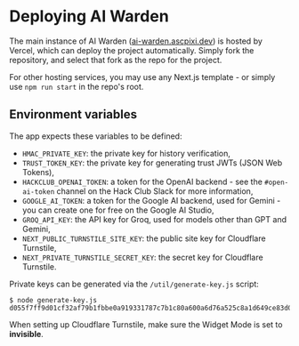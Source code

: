 # Deploying AI Warden
The main instance of AI Warden ([ai-warden.ascpixi.dev](https://ai-warden.ascpixi.dev)) is hosted by Vercel, which can deploy the project automatically. Simply fork the repository, and select that fork as the repo for the project.

For other hosting services, you may use any Next.js template - or simply use `npm run start` in the repo's root.

## Environment variables
The app expects these variables to be defined:
- `HMAC_PRIVATE_KEY`: the private key for history verification,
- `TRUST_TOKEN_KEY`: the private key for generating trust JWTs (JSON Web Tokens),
- `HACKCLUB_OPENAI_TOKEN`: a token for the OpenAI backend - see the `#open-ai-token` channel on the Hack Club Slack for more information,
- `GOOGLE_AI_TOKEN`: a token for the Google AI backend, used for Gemini - you can create one for free on the Google AI Studio,
- `GROQ_API_KEY`: the API key for Groq, used for models other than GPT and Gemini,
- `NEXT_PUBLIC_TURNSTILE_SITE_KEY`: the public site key for Cloudflare Turnstile,
- `NEXT_PRIVATE_TURNSTILE_SECRET_KEY`: the secret key for Cloudflare Turnstile.

Private keys can be generated via the `/util/generate-key.js` script:

```properties
$ node generate-key.js
d055f7ff9d01cf32af79b1fbbe0a919331787c7b1c80a600a6d76a525c8a1d649ce83d07118214de0734334d4ec64b8fd4218e7b9fb927406f33ac7729f79609
```

When setting up Cloudflare Turnstile, make sure the Widget Mode is set to **invisible**.
